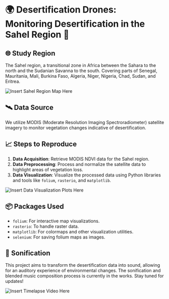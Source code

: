 # 🌍 Desertification Drones: Monitoring Desertification in the Sahel Region 🥁

## 🌐 Study Region

The Sahel region, a transitional zone in Africa between the Sahara to the north and the Sudanian Savanna to the south. Covering parts of Senegal, Mauritania, Mali, Burkina Faso, Algeria, Niger, Nigeria, Chad, Sudan, and Eritrea.

![Insert Sahel Region Map Here](path_to_sahel_map_image)

## 🛰️ Data Source

We utilize MODIS (Moderate Resolution Imaging Spectroradiometer) satellite imagery to monitor vegetation changes indicative of desertification.

## 📈 Steps to Reproduce

1. **Data Acquisition**: Retrieve MODIS NDVI data for the Sahel region.
2. **Data Preprocessing**: Process and normalize the satellite data to highlight areas of vegetation loss.
3. **Data Visualization**: Visualize the processed data using Python libraries and tools like `folium`, `rasterio`, and `matplotlib`.

![Insert Data Visualization Plots Here](path_to_data_visualization_plots)

## 📦 Packages Used

- `folium`: For interactive map visualizations.
- `rasterio`: To handle raster data.
- `matplotlib`: For colormaps and other visualization utilities.
- `selenium`: For saving folium maps as images.

## 🎵 Sonification

This project aims to transform the desertification data into sound, allowing for an auditory experience of environmental changes. The sonification and blended music composition process is currently in the works. Stay tuned for updates!

![Insert Timelapse Video Here](path_to_timelapse_video)
